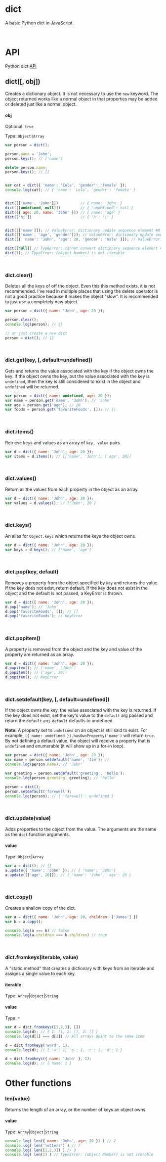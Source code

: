 # dict

A basic Python dict in JavaScript. 


<br>


# API 
Python dict [API](https://docs.python.org/3.3/library/stdtypes.html#mapping-types-dict)



## dict([, obj])
Creates a dictionary object. It is not necessary to use the `new` keyword. The object returned works like a normal object in that properties may be added or deleted just like a normal object. 

#### obj

Optional: `true`

Type: `Object|Array`


```Javascript
var person = dict();

person.name = 'John';
person.keys(); // ['name']

delete person.name;
person.keys(); // []


var cat = dict({ 'name': 'Lola', 'gender': 'female' });
console.log(cat); // { 'name': 'Lola', 'gender': 'female' }


dict([['name', 'John']])          // { name: 'John' }
dict([[undefined, null]])         // { 'undefined': null }
dict([{ age: 20, name: 'John' }]) // { name: 'age' }
dict(['hi'])                      // { 'h': 'i' }


dict([['name']]); // ValueError: dictionary update sequence element #0 has length 1; 2 is required
dict([['name', 'age', 'gender']]); // ValueError: dictionary update sequence element #0 has length 3; 2 is required
dict([{ 'name': 'John', 'age': 20, 'gender': 'male' }]); // ValueError: dictionary update sequence element #0 has length 3; 2 is required

dict([null]) // TypeError: cannot convert dictionary sequence element #0 to a sequence
dict(1); // TypeError: [object Number] is not iterable 
```


<br>


### dict.clear()

Deletes all the keys of off the object. Even this this method exists, it is not recommended. I've read in multiple places that using the delete operator is not a good practice because it makes the object "slow". It is recommended to just use a completely new object. 

```Javascript
var person = dict({ name: 'John', age: 20 });

person.clear(); 
console.log(person); // {}

// or just create a new dict
person = dict(); // {}
```


<br>


### dict.get(key, [, default=undefined])

Gets and returns the value associated with the key if the object owns the key. If the object owns the key, but the value associated with the key is `undefined`, then the key is still considered to exist in the object and `undefined` will be returned.

```Javascript
var person = dict({ name: undefined, age: 20 });
var name = person.get('name', 'John'); // 'John'
var age = person.get('age'); // 20
var foods = person.get('favoriteFoods', []); // []
```


<br>


### dict.items()
Retrieve keys and values as an array of `key, value` pairs 

```Javascript
var d = dict({ name: 'John', age: 20 });
var items = d.items(); // [['name', 'John'], ['age', 20]]
```


<br>


### dict.values()
Return all the values from each property in the object as an array. 

```Javascript
var d = dict({ name: 'John', age: 20 });
var values = d.values(); // ['John', 20 ]
```


<br>


### dict.keys()
An alias for `Object.keys` which returns the keys the object owns. 

```Javascript
var d = dict({ name: 'John', age: 20 });
var keys = d.keys(); // ['name', 'age']
```


<br>


### dict.pop(key, default)

Removes a property from the object specified by `key` and returns the value. If the key does not exist, return default. If the key does not exist in the object and the default is not passed, a KeyError is thrown. 

```Javascript
var d = dict({ name: 'John', age: 20 });
d.pop('name'); // 'John' 
d.pop('favoriteFoods', []); // []
d.pop('favoriteFoods'); // KeyError
```


<br>




### dict.popitem()
A property is removed from the object and the key and value of the property are returned as an array. 

```Javascript
var d = dict({ name: 'John', age: 20 });
d.popitem(); // ['name', 'John']
d.popitem(); // ['age', 20]
d.popitem(); // KeyError 
```


<br>


### dict.setdefault(key, [, default=undefined])

If the object owns the key, the value associated with the key is returned. If the key does not exist, set the key's value to the `default` arg passed and return the `default` arg. `default` defaults to undefined. 

**Note:** A property set to `undefined` on an object is still said to exist. For example, `({ name: undefined }).hasOwnProperty('name')` will return `true`. By not defining a default value, the object will receive a property that is `undefined` and enumerable (it will show up in a for-in loop). 

```Javascript
var person = dict({ name: 'John', age: 20 });
var name = person.setdefault('name', 'Jim'); // 
console.log(person.name); // 'John'

var greeting = person.setdefault('greeting', 'hello');
console.log(person.greeting, greeting); // 'hello'

person = dict();
person.setdefault('farewell');
console.log(person); // { 'farewell': undefined }
```


<br>


### dict.update(value)

Adds properties to the object from the value. The arguments are the same as the `dict` function arguments. 

#### value

Type: `Object`|`Array`

```Javascript
var a = dict(); // {}
a.update({ 'name': 'John' }); // { 'name': 'John'} 
a.update([['age', 20]]); // { 'name': 'John', 'age': 20 } 
```


<br>


### dict.copy()

Creates a shallow copy of the dict. 

```Javascript
var a = dict({ name: 'John', age: 20, children: ['James'] })
var b = a.copy(); 

console.log(a === b) // false
console.log(a.children === b.children) // true 
```


<br>


### dict.fromkeys(iterable, value)

A "static method" that creates a dictionary with keys from an iterable and assigns a single value to each key. 

#### iterable

Type: `Array`|`Object`|`String` 

#### value

Type: `*`


```Javascript
var d = dict.fromkeys([1,2,3], [])
console.log(d); // { 1: [], 2: [], 3: [] }
console.log(d[1] === d[2]) // All arrays point to the same item 

d = dict.fromkeys('word', 1);
console.log(d); // { 'w': 1, 'o': 1, 'r': 1, 'd': 1 }

d = dict.fromkeys({ name: 'John' }, 1);
console.log(d); // { name: 1 }
```



# Other functions

### len(value)

Returns the length of an array, or the number of keys an object owns. 

#### value 

Type: `Array`|`Object`|`String`

```Javascript
console.log( len({ name: 'John', age: 20 }) ) // 2
console.log( len('letters') ) // 7 
console.log( len([1,2,3]) ) // 3 
console.log( len(1) ) // TypeError: [object Number] is not iterable 
```


<br>



